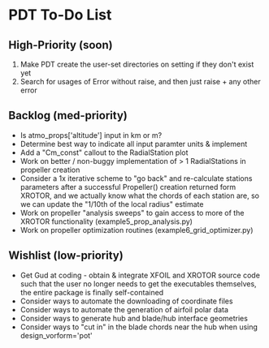 PDT To-Do List
==============
High-Priority (soon)
--------------------
1. Make PDT create the user-set directories on setting if they don't exist yet
2. Search for usages of Error without raise, and then just raise + any other error

Backlog (med-priority)
----------------------
* Is atmo_props['altitude'] input in km or m?
* Determine best way to indicate all input paramter units & implement
* Add a "Cm_const" callout to the RadialStation plot
* Work on better / non-buggy implementation of > 1 RadialStations in propeller creation
* Consider a 1x iterative scheme to "go back" and re-calculate stations parameters
after a successful Propeller() creation returned form XROTOR, and we actually know what
the chords of each station are, so we can update the "1/10th of the local radius" estimate
* Work on propeller "analysis sweeps" to gain access to more of the XROTOR functionality
(example5_prop_analysis.py)
* Work on propeller optimization routines (example6_grid_optimizer.py)

Wishlist (low-priority)
-----------------------
* Get Gud at coding - obtain & integrate XFOIL and XROTOR source code such that 
the user no longer needs to get the executables themselves, the entire package is
finally self-contained
* Consider ways to automate the downloading of coordinate files
* Consider ways to automate the generation of airfoil polar data
* Consider ways to generate hub and blade/hub interface geometries
* Consider ways to "cut in" in the blade chords near the hub when using 
design_vorform='pot'